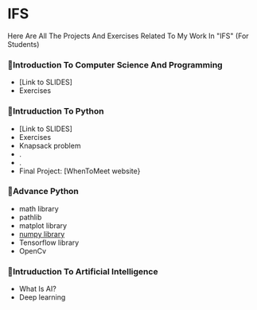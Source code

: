 # IFS
Here Are All The Projects And Exercises Related To My Work In "IFS" (For Students)

### 🔺Introduction To Computer Science And Programming
-  [Link to SLIDES]
-  Exercises

### 🔺Intruduction To Python 
-  [Link to SLIDES]
-  Exercises
-   Knapsack problem
-   .
-   .
-   Final Project: [WhenToMeet website}
### 🔺Advance Python

-  math library
-  pathlib
-  matplot library
-  [numpy library]([https://](https://colab.research.google.com/drive/1L69DT-QKJAqa1QoVXkmuUtdJ5q2_Xvox#scrollTo=1iVB-sfvkzpq))
-  Tensorflow library
-  OpenCv

### 🔺Intruduction To Artificial Intelligence
+ What Is AI?
+ Deep learning
      
      
